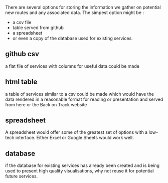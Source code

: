 There are several options for storing the information we gather on potential new routes and any associated data.
The simpest option might be :
- a csv file
- table served from github
- a spreadsheet
- or even a copy of the database used for existing services.

## github csv
a flat file of services with columns for useful data could be made

## html table
a table of services similar to a csv could be made which would have the data rendered in a reasonable format for reading or presentation and served from here or the Back on Track website

## spreadsheet
A spreadsheet would offer some of the greatest set of options with a low-tech interface. Either Excel or Google Sheets would work well.

## database
if the database for existing services has already been created and is being used to present high quality visualisations, why not reuse it for potential future services.
